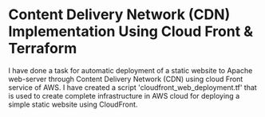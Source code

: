 # Content Delivery Network (CDN) Implementation Using Cloud Front & Terraform
I have done a task for automatic deployment of a static website to Apache web-server through Content Delivery Network (CDN) using cloud Front service of AWS. I have created a script 'cloudfront_web_deployment.tf' that is used to create complete infrastructure in AWS cloud for deploying a simple static website using CloudFront.
